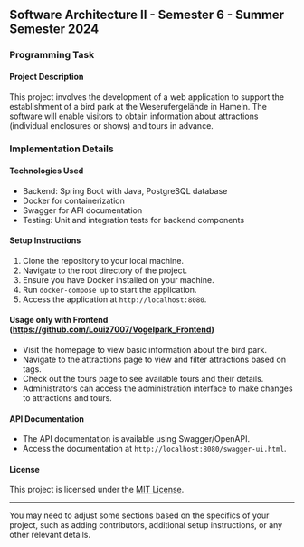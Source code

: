 ## Software Architecture II - Semester 6 - Summer Semester 2024

### Programming Task

#### Project Description
This project involves the development of a web application to support the establishment of a bird park at the Weserufergelände in Hameln. The software will enable visitors to obtain information about attractions (individual enclosures or shows) and tours in advance.

### Implementation Details

#### Technologies Used
- Backend: Spring Boot with Java, PostgreSQL database
- Docker for containerization
- Swagger for API documentation
- Testing: Unit and integration tests for backend components

#### Setup Instructions
1. Clone the repository to your local machine.
2. Navigate to the root directory of the project.
3. Ensure you have Docker installed on your machine.
4. Run `docker-compose up` to start the application.
5. Access the application at `http://localhost:8080`.

#### Usage only with Frontend (https://github.com/Louiz7007/Vogelpark_Frontend)
- Visit the homepage to view basic information about the bird park.
- Navigate to the attractions page to view and filter attractions based on tags.
- Check out the tours page to see available tours and their details.
- Administrators can access the administration interface to make changes to attractions and tours.

#### API Documentation
- The API documentation is available using Swagger/OpenAPI.
- Access the documentation at `http://localhost:8080/swagger-ui.html`.

#### License
This project is licensed under the [MIT License](LICENSE).

---

You may need to adjust some sections based on the specifics of your project, such as adding contributors, additional setup instructions, or any other relevant details.
